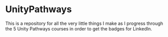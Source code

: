 # UnityPathways
This is a repository for all the very little things I make as I progress through the 5 Unity Pathways courses in order to get the badges for LinkedIn.
